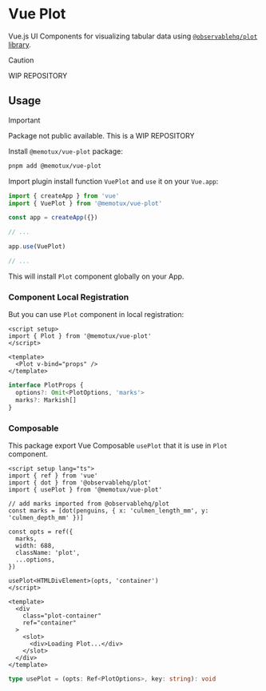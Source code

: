 # Vue Plot

Vue.js UI Components for visualizing tabular data using [`@observablehq/plot` library](https://github.com/observablehq/plot).

> [!CAUTION]
> WIP REPOSITORY

## Usage

> [!IMPORTANT]
> Package not public available. This is a WIP REPOSITORY

Install `@memotux/vue-plot` package:

```bash
pnpm add @memotux/vue-plot
```

Import plugin install function `VuePlot` and `use` it on your `Vue.app`:

```ts
import { createApp } from 'vue'
import { VuePlot } from '@memotux/vue-plot'

const app = createApp({})

// ...

app.use(VuePlot)

// ...
```

This will install `Plot` component globally on your App.

### Component Local Registration

But you can use `Plot` component in local registration:

```vue
<script setup>
import { Plot } from '@memotux/vue-plot'
</script>

<template>
  <Plot v-bind="props" />
</template>
```

```ts
interface PlotProps {
  options?: Omit<PlotOptions, 'marks'>
  marks?: Markish[]
}
```

### Composable

This package export Vue Composable `usePlot` that it is use in `Plot` component.

```vue
<script setup lang="ts">
import { ref } from 'vue'
import { dot } from '@observablehq/plot'
import { usePlot } from '@memotux/vue-plot'

// add marks imported from @observablehq/plot
const marks = [dot(penguins, { x: 'culmen_length_mm', y: 'culmen_depth_mm' })]

const opts = ref({
  marks,
  width: 688,
  className: 'plot',
  ...options,
})

usePlot<HTMLDivElement>(opts, 'container')
</script>

<template>
  <div
    class="plot-container"
    ref="container"
  >
    <slot>
      <div>Loading Plot...</div>
    </slot>
  </div>
</template>
```

```ts
type usePlot = (opts: Ref<PlotOptions>, key: string): void
```
